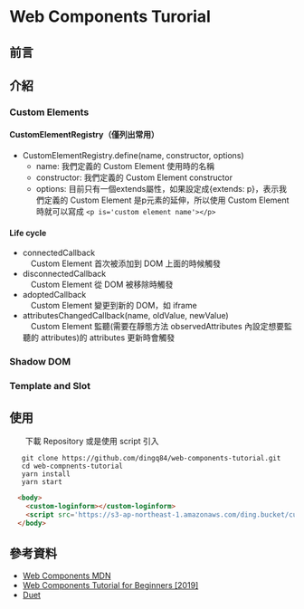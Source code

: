 # Web Components Turorial

## 前言

## 介紹
### Custom Elements
#### CustomElementRegistry（僅列出常用）
* CustomElementRegistry.define(name, constructor, options)
    * name: 我們定義的 Custom Element 使用時的名稱
    * constructor: 我們定義的 Custom Element constructor
    * options: 目前只有一個extends屬性，如果設定成{extends: p}，表示我們定義的 Custom Element 是p元素的延伸，所以使用 Custom Element 時就可以寫成 ```<p is='custom element name'></p>```
#### Life cycle
* connectedCallback  
&emsp;Custom Element 首次被添加到 DOM 上面的時候觸發
* disconnectedCallback  
&emsp;Custom Element 從 DOM 被移除時觸發
* adoptedCallback  
&emsp;Custom Element 變更到新的 DOM，如 iframe
* attributesChangedCallback(name, oldValue, newValue)    
&emsp;Custom Element 監聽(需要在靜態方法 observedAttributes 內設定想要監聽的 attributes)的 attributes 更新時會觸發

### Shadow DOM

### Template and Slot

## 使用  
&emsp;&emsp;下載 Repository 或是使用 script 引入  
```
   git clone https://github.com/dingq84/web-components-tutorial.git
   cd web-compnents-tutorial
   yarn install
   yarn start
```
```html
  <body>
    <custom-loginform></custom-loginform>
    <script src='https://s3-ap-northeast-1.amazonaws.com/ding.bucket/custom-loginform.min.js'></script>
  </body>
```

## 參考資料
* [Web Components MDN](https://developer.mozilla.org/en-US/docs/Web/Web_Components)
* [Web Components Tutorial for Beginners [2019]](https://www.robinwieruch.de/web-components-tutorial)
* [Duet](https://www.duetds.com/)
